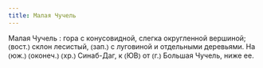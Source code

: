 ```yaml
---
title: Малая Чучель
---
```


Малая Чучель
: гора с конусовидной, слегка округленной вершиной; ⦅вост.⦆ склон лесистый, ⦅зап.⦆ с луговиной и отдельными деревьями. На ⦅юж.⦆ ⦅оконеч.⦆ ⦅хр.⦆ Синаб-Даг, к ⦅ЮВ⦆ от ⦅г.⦆ Большая Чучель, ниже ее.
